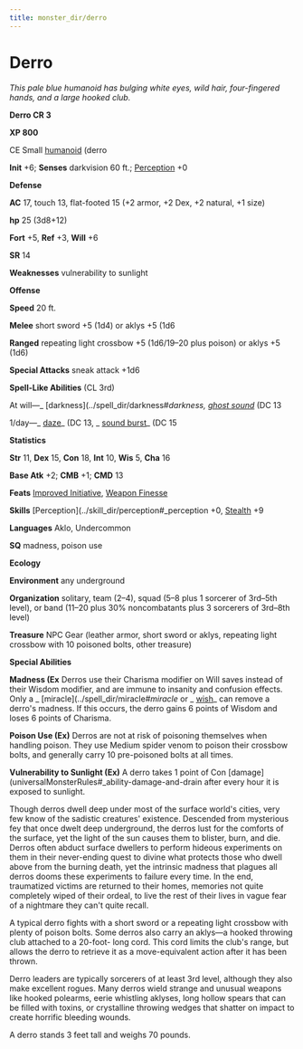 ```yaml
---
title: monster_dir/derro
---
```

# Derro

_This pale blue humanoid has bulging white eyes, wild hair, four-fingered hands, and a large hooked club._

**Derro CR 3**

**XP 800**

CE Small [humanoid](creatureTypes#_humanoid) (derro

**Init** +6; **Senses** darkvision 60 ft.; [Perception](../skill_dir/perception#_perception) +0

**Defense**

**AC** 17, touch 13, flat-footed 15 (+2 armor, +2 Dex, +2 natural, +1 size)

**hp** 25 (3d8+12)

**Fort** +5, **Ref** +3, **Will** +6

**SR** 14

**Weaknesses** vulnerability to sunlight

**Offense**

**Speed** 20 ft.

**Melee** short sword +5 (1d4) or aklys +5 (1d6

**Ranged** repeating light crossbow +5 (1d6/19–20 plus poison) or aklys +5 (1d6)

**Special Attacks** sneak attack +1d6

**Spell-Like Abilities** (CL 3rd)

At will—_ [darkness](../spell_dir/darkness#_darkness, [ghost sound](../spell_dir/ghostSound#_ghost-sound)_ (DC 13

1/day—_ [daze](../spell_dir/daze#_daze)_ (DC 13, _ [sound burst](../spell_dir/soundBurst#_sound-burst)_ (DC 15

**Statistics**

**Str** 11, **Dex** 15, **Con** 18, **Int** 10, **Wis** 5, **Cha** 16

**Base Atk** +2; **CMB** +1; **CMD** 13

**Feats** [Improved Initiative](../feats#_improved-initiative), [Weapon Finesse](../feats#_weapon-finesse)

**Skills** [Perception](../skill_dir/perception#_perception +0, [Stealth](../skill_dir/stealth#_stealth) +9

**Languages** Aklo, Undercommon

**SQ** madness, poison use

**Ecology**

**Environment** any underground

**Organization** solitary, team (2–4), squad (5–8 plus 1 sorcerer of 3rd–5th level), or band (11–20 plus 30% noncombatants plus 3 sorcerers of 3rd–8th level)

**Treasure** NPC Gear (leather armor, short sword or aklys, repeating light crossbow with 10 poisoned bolts, other treasure)

**Special Abilities**

**Madness (Ex** Derros use their Charisma modifier on Will saves instead of their Wisdom modifier, and are immune to insanity and confusion effects. Only a _ [miracle](../spell_dir/miracle#_miracle_ or _ [wish](../spell_dir/wish#_wish)_ can remove a derro's madness. If this occurs, the derro gains 6 points of Wisdom and loses 6 points of Charisma.

**Poison Use (Ex)** Derros are not at risk of poisoning themselves when handling poison. They use Medium spider venom to poison their crossbow bolts, and generally carry 10 pre-poisoned bolts at all times.

**Vulnerability to Sunlight (Ex)** A derro takes 1 point of Con [damage](universalMonsterRules#_ability-damage-and-drain after every hour it is exposed to sunlight.

Though derros dwell deep under most of the surface world's cities, very few know of the sadistic creatures' existence. Descended from mysterious fey that once dwelt deep underground, the derros lust for the comforts of the surface, yet the light of the sun causes them to blister, burn, and die. Derros often abduct surface dwellers to perform hideous experiments on them in their never-ending quest to divine what protects those who dwell above from the burning death, yet the intrinsic madness that plagues all derros dooms these experiments to failure every time. In the end, traumatized victims are returned to their homes, memories not quite completely wiped of their ordeal, to live the rest of their lives in vague fear of a nightmare they can't quite recall.

A typical derro fights with a short sword or a repeating light crossbow with plenty of poison bolts. Some derros also carry an aklys—a hooked throwing club attached to a 20-foot- long cord. This cord limits the club's range, but allows the derro to retrieve it as a move-equivalent action after it has been thrown.

Derro leaders are typically sorcerers of at least 3rd level, although they also make excellent rogues. Many derros wield strange and unusual weapons like hooked polearms, eerie whistling aklyses, long hollow spears that can be filled with toxins, or crystalline throwing wedges that shatter on impact to create horrific bleeding wounds.

A derro stands 3 feet tall and weighs 70 pounds.

